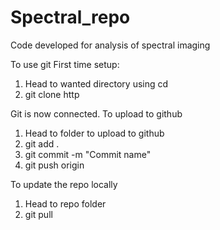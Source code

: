# Spectral_repo
Code developed for analysis of spectral imaging

To use git 
First time setup:

1. Head to wanted directory using cd
2. git clone http

Git is now connected.
To upload to github 

1. Head to folder to upload to github
2. git add .
3. git commit -m "Commit name"
4. git push origin 

To update the repo locally 

1. Head to repo folder
2. git pull
